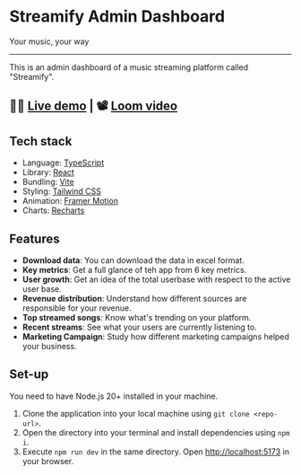 # Streamify Admin Dashboard

Your music, your way

---

This is an admin dashboard of a music streaming platform called "Streamify".

## 👨‍💻 [Live demo](https://streamify-eight-pi.vercel.app/) | 📽️ [Loom video](https://www.loom.com/share/6158ca8c713446db8f9713f15f4d2dd3?sid=fc09983a-de9b-465b-9e31-9e78822068ef)

## Tech stack

- Language: [TypeScript](https://www.typescriptlang.org/)
- Library: [React](https://react.dev/)
- Bundling: [Vite](https://vitejs.dev/)
- Styling: [Tailwind CSS](https://tailwindcss.com/)
- Animation: [Framer Motion](https://www.framer.com/motion/)
- Charts: [Recharts](https://recharts.org/en-US)

## Features

- **Download data**: You can download the data in excel format.
- **Key metrics**: Get a full glance of teh app from 6 key metrics.
- **User growth**: Get an idea of the total userbase with respect to the active user base.
- **Revenue distribution**: Understand how different sources are responsible for your revenue.
- **Top streamed songs**: Know what's trending on your platform.
- **Recent streams**: See what your users are currently listening to.
- **Marketing Campaign**: Study how different marketing campaigns helped your business.

## Set-up

You need to have Node.js 20+ installed in your machine.

1. Clone the application into your local machine using `git clone <repo-url>`.
2. Open the directory into your terminal and install dependencies using `npm i`.
3. Execute `npm run dev` in the same directory. Open [http://localhost:5173](http://localhost:5173) in your browser.
